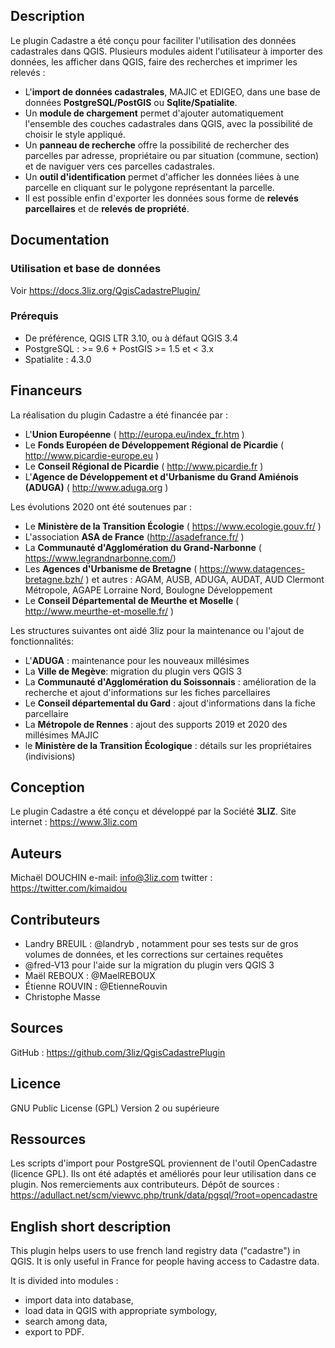 ##  Description

Le plugin Cadastre a été conçu pour faciliter l'utilisation des données cadastrales dans QGIS. Plusieurs modules aident l'utilisateur à importer des données, les afficher dans QGIS, faire des recherches et imprimer les relevés :

* L'**import de données cadastrales**, MAJIC et EDIGEO, dans une base de données **PostgreSQL/PostGIS** ou **Sqlite/Spatialite**.
* Un **module de chargement** permet d'ajouter automatiquement l'ensemble des couches cadastrales dans QGIS, avec la possibilité de choisir le style appliqué.
* Un **panneau de recherche** offre la possibilité de rechercher des parcelles par adresse, propriétaire ou par situation (commune, section) et de naviguer vers ces parcelles cadastrales.
* Un **outil d'identification** permet d'afficher les données liées à une parcelle en cliquant sur le polygone représentant la parcelle.
* Il est possible enfin d'exporter les données sous forme de **relevés parcellaires** et de **relevés de propriété**.


## Documentation

### Utilisation et base de données

Voir https://docs.3liz.org/QgisCadastrePlugin/

### Prérequis

* De préférence, QGIS LTR 3.10, ou à défaut QGIS 3.4
* PostgreSQL : >= 9.6 + PostGIS >= 1.5 et < 3.x
* Spatialite : 4.3.0

## Financeurs

La réalisation du plugin Cadastre a été financée par :

* L'**Union Européenne** ( http://europa.eu/index_fr.htm )
* Le **Fonds Européen de Développement Régional de Picardie** ( http://www.picardie-europe.eu )
* Le **Conseil Régional de Picardie** ( http://www.picardie.fr )
* L'**Agence de Développement et d'Urbanisme du Grand Amiénois (ADUGA)** ( http://www.aduga.org )

Les évolutions 2020 ont été soutenues par :

* Le **Ministère de la Transition Écologie** ( https://www.ecologie.gouv.fr/ )
* L'association **ASA de France** (http://asadefrance.fr/ )
* La **Communauté d'Agglomération du Grand-Narbonne** ( https://www.legrandnarbonne.com/)
* Les **Agences d'Urbanisme de Bretagne** ( https://www.datagences-bretagne.bzh/ ) et autres : AGAM, AUSB, ADUGA, AUDAT, AUD Clermont Métropole, AGAPE Lorraine Nord, Boulogne Développement
* Le **Conseil Départemental de Meurthe et Moselle** ( http://www.meurthe-et-moselle.fr/ )

Les structures suivantes ont aidé 3liz pour la maintenance ou l'ajout de fonctionnalités:

- L'**ADUGA** : maintenance pour les nouveaux millésimes
- La **Ville de Megève**: migration du plugin vers QGIS 3
- La **Communauté d'Agglomération du Soissonnais** : amélioration de la recherche et ajout d'informations sur les fiches parcellaires
- Le **Conseil départemental du Gard** : ajout d'informations dans la fiche parcellaire
- La **Métropole de Rennes** : ajout des supports 2019 et 2020 des millésimes MAJIC
- le **Ministère de la Transition Écologique** : détails sur les propriétaires (indivisions)

## Conception

Le plugin Cadastre a été conçu et développé par la Société **3LIZ**.
Site internet : https://www.3liz.com

## Auteurs

Michaël DOUCHIN
e-mail: info@3liz.com
twitter : https://twitter.com/kimaidou

## Contributeurs

* Landry BREUIL : @landryb , notamment pour ses tests sur de gros volumes de données, et les corrections sur certaines requêtes
* @fred-V13 pour l'aide sur la migration du plugin vers QGIS 3
* Maël REBOUX : @MaelREBOUX
* Étienne ROUVIN : @EtienneRouvin
* Christophe Masse

## Sources

GitHub : https://github.com/3liz/QgisCadastrePlugin

## Licence

GNU Public License (GPL) Version 2 ou supérieure

## Ressources

Les scripts d'import pour PostgreSQL proviennent de l'outil OpenCadastre (licence GPL). Ils ont été adaptés et améliorés pour leur utilisation dans ce plugin. Nos remerciements aux contributeurs.
Dépôt de sources :  https://adullact.net/scm/viewvc.php/trunk/data/pgsql/?root=opencadastre


## English short description

This plugin helps users to use french land registry data ("cadastre") in QGIS. It is only useful in France for people having access to Cadastre data.

It is divided into modules :

* import data into database,
* load data in QGIS with appropriate symbology,
* search among data,
* export to PDF.
